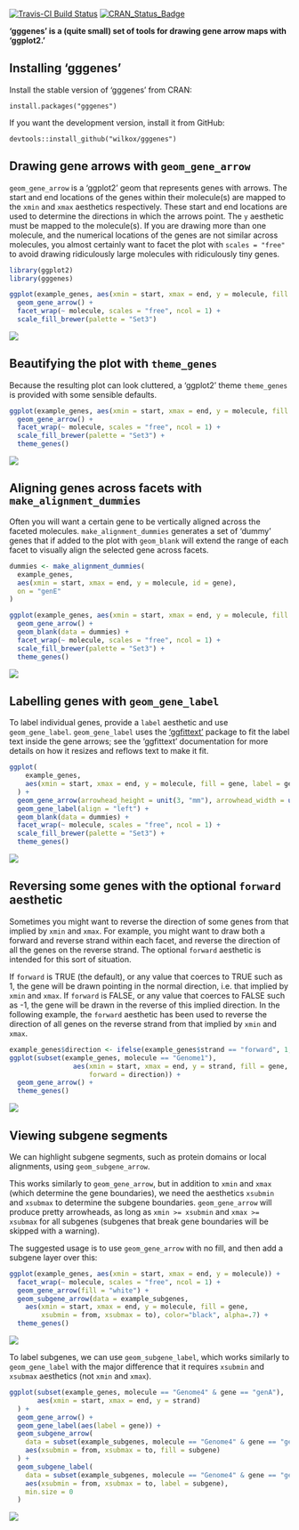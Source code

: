 
[![Travis-CI Build
Status](https://travis-ci.org/wilkox/gggenes.svg?branch=master)](https://travis-ci.org/wilkox/gggenes)
[![CRAN\_Status\_Badge](http://www.r-pkg.org/badges/version/gggenes)](https://cran.r-project.org/package=gggenes)

**‘gggenes’ is a (quite small) set of tools for drawing gene arrow maps
with ‘ggplot2.’**

## Installing ‘gggenes’

Install the stable version of ‘gggenes’ from CRAN:

`install.packages("gggenes")`

If you want the development version, install it from GitHub:

`devtools::install_github("wilkox/gggenes")`

## Drawing gene arrows with `geom_gene_arrow`

`geom_gene_arrow` is a ‘ggplot2’ geom that represents genes with arrows.
The start and end locations of the genes within their molecule(s) are
mapped to the `xmin` and `xmax` aesthetics respectively. These start and
end locations are used to determine the directions in which the arrows
point. The `y` aesthetic must be mapped to the molecule(s). If you are
drawing more than one molecule, and the numerical locations of the genes
are not similar across molecules, you almost certainly want to facet the
plot with `scales = "free"` to avoid drawing ridiculously large
molecules with ridiculously tiny genes.

``` r
library(ggplot2)
library(gggenes)

ggplot(example_genes, aes(xmin = start, xmax = end, y = molecule, fill = gene)) +
  geom_gene_arrow() +
  facet_wrap(~ molecule, scales = "free", ncol = 1) +
  scale_fill_brewer(palette = "Set3")
```

![](man/figures/README-geom_gene_arrow-1.png)<!-- -->

## Beautifying the plot with `theme_genes`

Because the resulting plot can look cluttered, a ‘ggplot2’ theme
`theme_genes` is provided with some sensible
defaults.

``` r
ggplot(example_genes, aes(xmin = start, xmax = end, y = molecule, fill = gene)) +
  geom_gene_arrow() +
  facet_wrap(~ molecule, scales = "free", ncol = 1) +
  scale_fill_brewer(palette = "Set3") +
  theme_genes()
```

![](man/figures/README-theme_genes-1.png)<!-- -->

## Aligning genes across facets with `make_alignment_dummies`

Often you will want a certain gene to be vertically aligned across the
faceted molecules. `make_alignment_dummies` generates a set of ‘dummy’
genes that if added to the plot with `geom_blank` will extend the range
of each facet to visually align the selected gene across facets.

``` r
dummies <- make_alignment_dummies(
  example_genes,
  aes(xmin = start, xmax = end, y = molecule, id = gene),
  on = "genE"
)

ggplot(example_genes, aes(xmin = start, xmax = end, y = molecule, fill = gene)) +
  geom_gene_arrow() +
  geom_blank(data = dummies) +
  facet_wrap(~ molecule, scales = "free", ncol = 1) +
  scale_fill_brewer(palette = "Set3") +
  theme_genes()
```

![](man/figures/README-make_alignment_dummies-1.png)<!-- -->

## Labelling genes with `geom_gene_label`

To label individual genes, provide a `label` aesthetic and use
`geom_gene_label`. `geom_gene_label` uses the
[‘ggfittext’](https://github.com/wilkox/ggfittext) package to fit
the label text inside the gene arrows; see the ‘ggfittext’ documentation
for more details on how it resizes and reflows text to make it fit.

``` r
ggplot(
    example_genes,
    aes(xmin = start, xmax = end, y = molecule, fill = gene, label = gene)
  ) +
  geom_gene_arrow(arrowhead_height = unit(3, "mm"), arrowhead_width = unit(1, "mm")) +
  geom_gene_label(align = "left") +
  geom_blank(data = dummies) +
  facet_wrap(~ molecule, scales = "free", ncol = 1) +
  scale_fill_brewer(palette = "Set3") +
  theme_genes()
```

![](man/figures/README-labelled_genes-1.png)<!-- -->

## Reversing some genes with the optional `forward` aesthetic

Sometimes you might want to reverse the direction of some genes from
that implied by `xmin` and `xmax`. For example, you might want to draw
both a forward and reverse strand within each facet, and reverse the
direction of all the genes on the reverse strand. The optional `forward`
aesthetic is intended for this sort of situation.

If `forward` is TRUE (the default), or any value that coerces to TRUE
such as 1, the gene will be drawn pointing in the normal direction,
i.e. that implied by `xmin` and `xmax`. If `forward` is FALSE, or any
value that coerces to FALSE such as -1, the gene will be drawn in the
reverse of this implied direction. In the following example, the
`forward` aesthetic has been used to reverse the direction of all genes
on the reverse strand from that implied by `xmin` and
`xmax`.

``` r
example_genes$direction <- ifelse(example_genes$strand == "forward", 1, -1)
ggplot(subset(example_genes, molecule == "Genome1"),
                aes(xmin = start, xmax = end, y = strand, fill = gene,
                    forward = direction)) +
  geom_gene_arrow() +
  theme_genes()
```

![](man/figures/README-reversing_direction-1.png)<!-- -->

## Viewing subgene segments

We can highlight subgene segments, such as protein domains or local
alignments, using `geom_subgene_arrow`.

This works similarly to `geom_gene_arrow`, but in addition to `xmin` and
`xmax` (which determine the gene boundaries), we need the aesthetics
`xsubmin` and `xsubmax` to determine the subgene boundaries.
`geom_gene_arrow` will produce pretty arrowheads, as long as `xmin >=
xsubmin` and `xmax >= xsubmax` for all subgenes (subgenes that break
gene boundaries will be skipped with a warning).

The suggested usage is to use `geom_gene_arrow` with no fill, and then
add a subgene layer over this:

``` r
ggplot(example_genes, aes(xmin = start, xmax = end, y = molecule)) +
  facet_wrap(~ molecule, scales = "free", ncol = 1) +
  geom_gene_arrow(fill = "white") +
  geom_subgene_arrow(data = example_subgenes,
    aes(xmin = start, xmax = end, y = molecule, fill = gene,
        xsubmin = from, xsubmax = to), color="black", alpha=.7) +
  theme_genes()
```

![](man/figures/README-subgenes-1.png)<!-- -->

To label subgenes, we can use `geom_subgene_label`, which works
similarly to `geom_gene_label` with the major difference that it
requires `xsubmin` and `xsubmax` aesthetics (not `xmin` and `xmax`).

``` r
ggplot(subset(example_genes, molecule == "Genome4" & gene == "genA"),
       aes(xmin = start, xmax = end, y = strand)
  ) +
  geom_gene_arrow() +
  geom_gene_label(aes(label = gene)) +
  geom_subgene_arrow(
    data = subset(example_subgenes, molecule == "Genome4" & gene == "genA"),
    aes(xsubmin = from, xsubmax = to, fill = subgene)
  ) +
  geom_subgene_label(
    data = subset(example_subgenes, molecule == "Genome4" & gene == "genA"),
    aes(xsubmin = from, xsubmax = to, label = subgene),
    min.size = 0
  )
```

![](man/figures/README-subgene%20labels-1.png)<!-- -->
